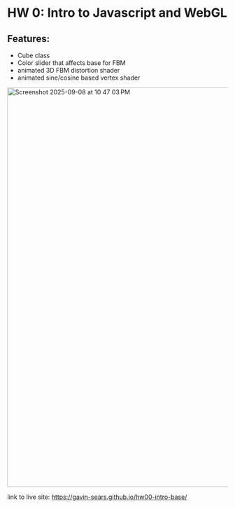 # HW 0: Intro to Javascript and WebGL

## Features:

- Cube class
- Color slider that affects base for FBM
- animated 3D FBM distortion shader
- animated sine/cosine based vertex shader

<img width="1013" height="915" alt="Screenshot 2025-09-08 at 10 47 03 PM" src="https://github.com/user-attachments/assets/2d7b47b7-8064-47c9-8342-e8be57d60abc" />

link to live site: https://gavin-sears.github.io/hw00-intro-base/
